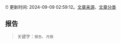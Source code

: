 :alarm_clock: 更新时间: 2024-09-09 02:59:12。[文章来源](/README.md)、[文章分类](/TAGS.md)

## 报告


> 关键字：`报告`、`月报`



